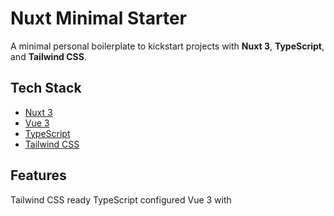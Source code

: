 # Nuxt Minimal Starter

A minimal personal boilerplate to kickstart projects with **Nuxt 3**, **TypeScript**, and **Tailwind CSS**.

## Tech Stack

- [Nuxt 3](https://nuxt.com/)
- [Vue 3](https://vuejs.org/)
- [TypeScript](https://www.typescriptlang.org/)
- [Tailwind CSS](https://tailwindcss.com/)

## Features

Tailwind CSS ready
TypeScript configured
Vue 3 with <script setup> syntax
File-based routing via Nuxt
Simple reusable UI components (Button, Header, Footer)
Clean layout with flex and container setup

## Links

Live Site: Netlify link [here](https://boilerplate-vue-typescript-tailwind.netlify.app/)
GitHub Repository: GitHub link [here](https://github.com/kizuyoko/boilerplate-vue-typescript-tailwind)

## Getting Started

```bash
# Install dependencies
npm install

# Start the development server
npm run dev

```
